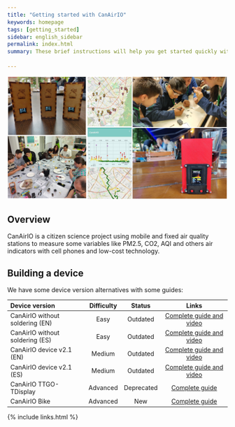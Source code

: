 ```yaml
---
title: "Getting started with CanAirIO"
keywords: homepage
tags: [getting_started]
sidebar: english_sidebar
permalink: index.html
summary: These brief instructions will help you get started quickly with CanAirIO.

---
```


![CanAirIO Community](images/canairio_collage_community.jpg)
## Overview

CanAirIO is a citizen science project using mobile and fixed air quality stations to measure some variables like PM2.5, CO2, AQI and others air indicators with cell phones and low-cost technology. 

## Building a device

We have some device version alternatives with some guides:

| Device version    | Difficulty |  Status | Links  |
| :------------- |:--------:| :-----------: | :-----------: |
|  CanAirIO without soldering (EN)  | Easy | Outdated |  [Complete guide and video][10] |
|  CanAirIO without soldering (ES)  | Easy | Outdated | [Complete guide and video][11] |
|  CanAirIO device v2.1 (EN)  | Medium | Outdated | [Complete guide and video][12] |
|  CanAirIO device v2.1 (ES)  | Medium | Outdated | [Complete guide and video][13] |
|  CanAirIO TTGO-TDisplay   | Advanced | Deprecated | [Complete guide][14] |
|  CanAirIO Bike   | Advanced | New | [Complete guide][15] |


[10]: https://www.hackster.io/canairio/build-low-cost-air-quality-sensor-canairio-without-soldering-d87494
[11]: https://www.hackster.io/canairio/construye-un-sensor-calidad-del-aire-canairio-sin-soldaduras-8a3c6d
[12]: https://www.hackster.io/canairio-guide-team/canairio-citizen-network-for-air-quality-monitoring-bbf647
[13]: https://www.hackster.io/114723/canairio-red-ciudadana-para-monitoreo-de-calidad-del-aire-96f79a
[14]: https://github.com/hpsaturn/CanAirIO#readme
[15]: https://canair.io/docs/canairio_bike.html



{% include links.html %}

